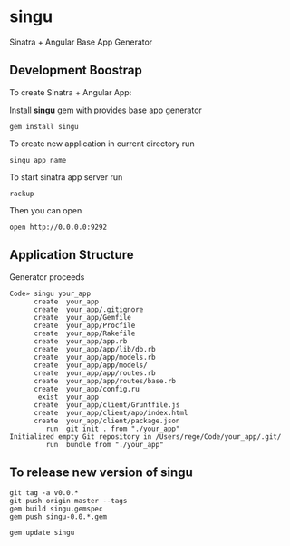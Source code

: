 singu
=====

Sinatra + Angular Base App Generator

## Development Boostrap

To create Sinatra + Angular App:

Install **singu** gem with provides base app generator

```
gem install singu
```

To create new application in current directory run

```
singu app_name
```

To start sinatra app server run

```
rackup
```

Then you can open

```
open http://0.0.0.0:9292
```

## Application Structure

Generator proceeds 
```
Code» singu your_app
      create  your_app
      create  your_app/.gitignore
      create  your_app/Gemfile
      create  your_app/Procfile
      create  your_app/Rakefile
      create  your_app/app.rb
      create  your_app/app/lib/db.rb
      create  your_app/app/models.rb
      create  your_app/app/models/
      create  your_app/app/routes.rb
      create  your_app/app/routes/base.rb
      create  your_app/config.ru
       exist  your_app
      create  your_app/client/Gruntfile.js
      create  your_app/client/app/index.html
      create  your_app/client/package.json
         run  git init . from "./your_app"
Initialized empty Git repository in /Users/rege/Code/your_app/.git/
         run  bundle from "./your_app"
```

## To release new version of singu

```
git tag -a v0.0.*
git push origin master --tags
gem build singu.gemspec
gem push singu-0.0.*.gem

gem update singu
```
